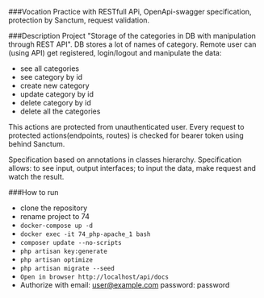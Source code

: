 ###Vocation
Practice with RESTfull APi, OpenApi-swagger specification, protection by Sanctum, request validation.

###Description
Project "Storage of the categories in DB with manipulation through REST API". 
DB stores a lot of names of category. Remote user can (using API) get registered, login/logout
and manipulate the data:
* see all categories
* see category by id
* create new category
* update category by id
* delete category by id
* delete all the categories

This actions are protected from unauthenticated user. Every request to protected actions(endpoints, routes) is 
checked for bearer token using behind Sanctum.

Specification based on annotations in classes hierarchy. Specification allows: to see input, output interfaces;
to input the data, make request and watch the result.

###How to run
* clone the repository
* rename project to 74
* ```docker-compose up -d```
*  ```docker exec -it 74_php-apache_1 bash```
*  ```composer update --no-scripts```
*  ```php artisan key:generate```
*  ```php artisan optimize```
* ```php artisan migrate --seed```
*  ```Open in browser http://localhost/api/docs```
* Authorize with email: user@example.com password: password
